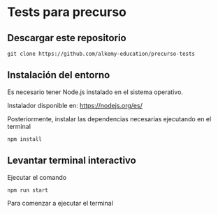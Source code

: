 # Tests para precurso

## Descargar este repositorio

```
git clone https://github.com/alkemy-education/precurso-tests 
```

## Instalación del entorno

Es necesario tener Node.js instalado en el sistema operativo.

Instalador disponible en: https://nodejs.org/es/

Posteriormente, instalar las dependencias necesarias ejecutando en el terminal

```
npm install
```



## Levantar terminal interactivo

Ejecutar el comando 
```
npm run start
```
Para comenzar a ejecutar el terminal




